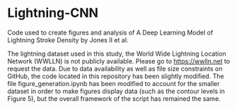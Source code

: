 # Lightning-CNN
Code used to create figures and analysis of A Deep Learning Model of Lightning Stroke Density by Jones II et al.

The lightning dataset used in this study, the World Wide Lightning Location Network (WWLLN) is not publicly available. Please go to https://wwlln.net to request the data. Due to data availability as well as file size constraints on GitHub, the code located in this repository has been slightly modified. The file figure_generation.ipynb has been modified to account for the smaller dataset in order to make figures display data (such as the contour levels in Figure 5), but the overall framework of the script has remained the same.
